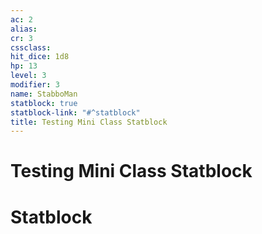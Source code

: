 ```yaml
---
ac: 2
alias: 
cr: 3
cssclass: 
hit_dice: 1d8
hp: 13
level: 3
modifier: 3
name: StabboMan
statblock: true
statblock-link: "#^statblock"
title: Testing Mini Class Statblock
---
```


# Testing Mini Class Statblock

# Statblock
